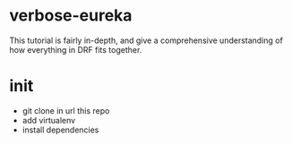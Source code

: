 # verbose-eureka
This tutorial is fairly in-depth, and give a comprehensive understanding of how everything in DRF fits together.

# init
- git clone in url this repo
- add virtualenv
- install dependencies
